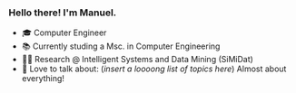 ### Hello there! I'm Manuel.

<!--
**mgermanm0/mgermanm0** is a ✨ _special_ ✨ repository because its `README.md` (this file) appears on your GitHub profile.
-->

- 🎓 Computer Engineer
- 📚 Currently studing a Msc. in Computer Engineering
- 👨‍🔬 Research @ Intelligent Systems and Data Mining (SiMiDat)
- 💭 Love to talk about: (_insert a loooong list of topics here_) Almost about everything!
